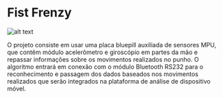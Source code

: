 Fist Frenzy
=============
![alt text](https://i.imgur.com/cah8rD1.png)

O projeto consiste em usar uma placa bluepill auxiliada de sensores MPU, que contêm módulo acelerômetro e giroscópio em partes da mão e repassar informações sobre os movimentos realizados no punho. O algoritmo entrará em conexão com o módulo Bluetooth RS232 para o reconhecimento e passagem dos dados baseados nos movimentos realizados que serão integrados na plataforma de análise de dispositivo móvel.

